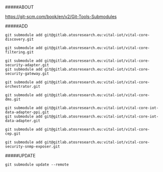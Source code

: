 #####ABOUT

https://git-scm.com/book/en/v2/Git-Tools-Submodules

#####ADD

	git submodule add git@gitlab.atosresearch.eu:vital-iot/vital-core-discovery.git

	git submodule add git@gitlab.atosresearch.eu:vital-iot/vital-core-filtering.git

	git submodule add git@gitlab.atosresearch.eu:vital-iot/vital-core-security-adapter.git
	git submodule add git@gitlab.atosresearch.eu:vital-iot/vital-core-security-gateway.git

	git submodule add git@gitlab.atosresearch.eu:vital-iot/vital-core-orchestrator.git

	git submodule add git@gitlab.atosresearch.eu:vital-iot/vital-core-dms.git

	git submodule add git@gitlab.atosresearch.eu:vital-iot/vital-core-iot-data-adapter-ppi.git
	git submodule add git@gitlab.atosresearch.eu:vital-iot/vital-core-iot-data-adapter.git

	git submodule add git@gitlab.atosresearch.eu:vital-iot/vital-core-cep.git

	git submodule add git@gitlab.atosresearch.eu:vital-iot/vital-core-security-snmp-exposer.git

#####UPDATE

	git submodule update --remote

